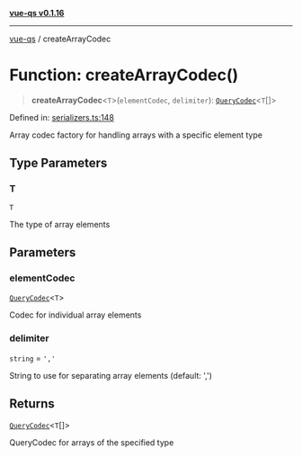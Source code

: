 [**vue-qs v0.1.16**](../README.md)

---

[vue-qs](../README.md) / createArrayCodec

# Function: createArrayCodec()

> **createArrayCodec**\<`T`\>(`elementCodec`, `delimiter`): [`QueryCodec`](../type-aliases/QueryCodec.md)\<`T`[]\>

Defined in: [serializers.ts:148](https://github.com/iamsomraj/vue-qs/blob/e1f88d67026c08e56605a693106ef6b717bd39ad/src/serializers.ts#L148)

Array codec factory for handling arrays with a specific element type

## Type Parameters

### T

`T`

The type of array elements

## Parameters

### elementCodec

[`QueryCodec`](../type-aliases/QueryCodec.md)\<`T`\>

Codec for individual array elements

### delimiter

`string` = `','`

String to use for separating array elements (default: ',')

## Returns

[`QueryCodec`](../type-aliases/QueryCodec.md)\<`T`[]\>

QueryCodec for arrays of the specified type
